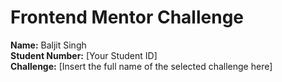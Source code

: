 # Frontend Mentor Challenge

**Name:** Baljit Singh  
**Student Number:** [Your Student ID]  
**Challenge:** [Insert the full name of the selected challenge here]  
